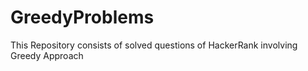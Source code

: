 # GreedyProblems
This Repository consists of solved questions of HackerRank involving Greedy Approach

